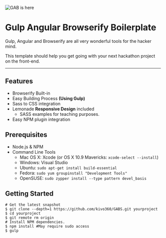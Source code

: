 ![GAB is here](http://i.imgur.com/CHxNkpr.png)

Gulp Angular Browserify Boilerplate
===

Gulp, Angular and Browserify are all very wonderful tools for the hacker mind.

This template should help you get going with your next hackathon project on the front-end.

----------

Features
--------
 - Browserify Built-in
 - Easy Building Process **(Using Gulp)**
 - Sass to CSS integration
 - Lemonade **Responsive Design** included
	 - SASS examples for teaching purposes.
 - Easy NPM plugin integration


Prerequisites
-------------
 - Node.js & NPM
 - Command Line Tools  
	 - Mac OS X: Xcode (or OS X 10.9 Mavericks: `xcode-select --install`)
	 - Windows: Visual Studio
	 - Ubuntu: `sudo apt-get install build-essential`
	 - Fedora: `sudo yum groupinstall "Development Tools"`
	 - OpenSUSE: `sudo zypper install --type pattern devel_basis`


Getting Started
---------------
    # Get the latest snapshot
    $ git clone --depth=1 https://github.com/kivo360/GABS.git yourproject
    $ cd yourproject
    $ git remote rm origin
    # Install NPM dependencies. 
    $ npm install #May require sudo access
    $ gulp


